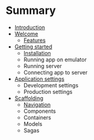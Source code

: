 # Summary

* [Introduction](README.md)
* [Welcome](intro/README.md)
    * [Features](intro/features.md)
* [Getting started](gettingstarted/README.md)
    * [Installation](gettingstarted/installation.md)
    * Running app on emulator
    * Running server
    * Connecting app to server
* [Application settings](settings/README.md)
    * Development settings
    * Production settings
* [Scaffolding](scaffolding/README.md)
    * [Navigation](scaffolding/navigation.md)
    * Components
    * Containers
    * Models
    * Sagas

